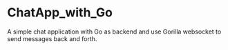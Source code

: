# ChatApp_with_Go
A simple chat application with Go as backend and use Gorilla websocket to send messages back and forth.
